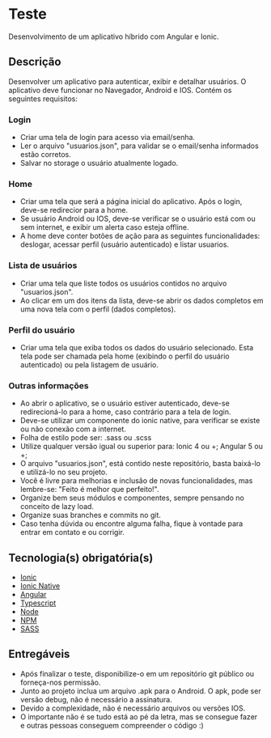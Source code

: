 # Teste
Desenvolvimento de um aplicativo híbrido com Angular e Ionic.

## Descrição

Desenvolver um aplicativo para autenticar, exibir e detalhar usuários. O aplicativo deve funcionar no Navegador, Android e IOS. Contém os seguintes requisitos:

### Login
- Criar uma tela de login para acesso via email/senha.
- Ler o arquivo "usuarios.json", para validar se o email/senha informados estão corretos.
- Salvar no storage o usuário atualmente logado.

### Home
- Criar uma tela que será a página inicial do aplicativo. Após o login, deve-se redirecior para a home. 
- Se usuário Android ou IOS, deve-se verificar se o usuário está com ou sem internet, e exibir um alerta caso esteja offline.
- A home deve conter botões de ação para as seguintes funcionalidades: deslogar, acessar perfil (usuário autenticado) e listar usuarios.

### Lista de usuários
- Criar uma tela que liste todos os usuários contidos no arquivo "usuarios.json".
- Ao clicar em um dos itens da lista, deve-se abrir os dados completos em uma nova tela com o perfil (dados completos).

### Perfil do usuário
- Criar uma tela que exiba todos os dados do usuário selecionado. Esta tela pode ser chamada pela home (exibindo o perfil do usuário autenticado) ou pela listagem de usuário.

### Outras informações
- Ao abrir o aplicativo, se o usuário estiver autenticado, deve-se redirecioná-lo para a home, caso contrário para a tela de login.
- Deve-se utilizar um componente do ionic native, para verificar se existe ou não conexão com a internet.
- Folha de estilo pode ser: .sass ou .scss
- Utilize qualquer versão igual ou superior para: Ionic 4 ou +; Angular 5 ou +;
- O arquivo "usuarios.json", está contido neste repositório, basta baixá-lo e utilizá-lo no seu projeto.
- Você é livre para melhorias e inclusão de novas funcionalidades, mas lembre-se: "Feito é melhor que perfeito!".
- Organize bem seus módulos e componentes, sempre pensando no conceito de lazy load.
- Organize suas branches e commits no git.
- Caso tenha dúvida ou encontre alguma falha, fique à vontade para entrar em contato e ou corrigir.


## Tecnologia(s) obrigatória(s)

- [Ionic](http://ionicframework.com/docs/components/)
- [Ionic Native](https://ionicframework.com/docs/native/)
- [Angular](https://angular.io)
- [Typescript](https://ionicframework.com/docs/native/)
- [Node](https://nodejs.org/)
- [NPM](https://www.npmjs.com/)
- [SASS](https://sass-lang.com/)


## Entregáveis 

- Após finalizar o teste, disponibilize-o em um repositório git público ou forneça-nos permissão.
- Junto ao projeto inclua um arquivo .apk para o Android. O apk, pode ser versão debug, não é necessário a assinatura.
- Devido a complexidade, não é necessário arquivos ou versões IOS.
- O importante não é se tudo está ao pé da letra, mas se consegue fazer e outras pessoas conseguem compreender o código :)

